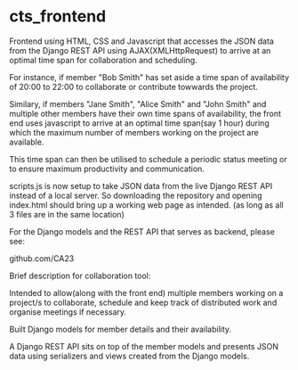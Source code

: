 # cts_frontend

Frontend using HTML, CSS and Javascript that accesses the JSON data from the Django REST API using AJAX(XMLHttpRequest) to arrive at an optimal time span for collaboration and scheduling.

For instance, if member "Bob Smith" has set aside a time span of availability of 20:00 to 22:00 to collaborate or contribute towwards the project.

Similary, if members "Jane Smith", "Alice Smith" and "John Smith" and multiple other members have their own time spans of availability, the front end uses javascript to arrive at an optimal time span(say 1 hour) during which the maximum number of members working on the project are available.

This time span can then be utilised to schedule a periodic status meeting or to ensure maximum productivity and communication.

scripts.js is now setup to take JSON data from the live Django REST API instead of a local server. So downloading the repository and opening index.html should bring up a working web page as intended. (as long as all 3 files are in the same location)

For the Django models and the REST API that serves as backend, please see:

github.com/CA23 

Brief description for collaboration tool:

Intended to allow(along with the front end) multiple members working on a project/s to collaborate, schedule and keep track of distributed work and organise meetings if necessary.

Built Django models for member details and their availability.

A Django REST API sits on top of the member models and presents JSON data using serializers and views created from the Django models.

